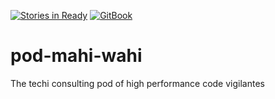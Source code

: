 [![Stories in Ready](https://badge.waffle.io/enspiral-dev-academy/pod-mahi-wahi.svg?label=ready&title=Ready)](http://waffle.io/enspiral-dev-academy/pod-mahi-wahi)
[![GitBook](https://sm3lir.cloudimage.io/s/width/34/https://www.gitbook.com/assets/images/logo/128.png?v=9.0.4)](https://pod-mahi-wahi.gitbooks.io/living-charter/content/)

# pod-mahi-wahi
The techi consulting pod of high performance code vigilantes
